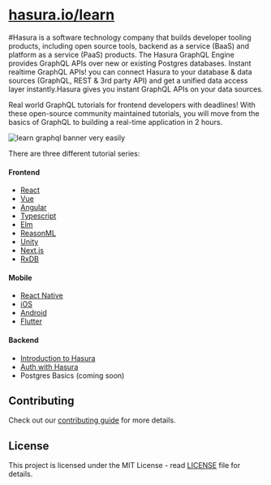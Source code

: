 # [hasura.io/learn](https://hasura.io/learn/)

#Hasura is a software technology company that builds developer tooling products, including open source tools, backend as a service (BaaS) and platform as a service (PaaS) products. The Hasura GraphQL Engine provides GraphQL APIs over new or existing Postgres databases.
Instant realtime GraphQL APIs!
you can connect Hasura to your database & data sources (GraphQL, REST & 3rd party API) and get a unified data access layer instantly.Hasura gives you instant GraphQL APIs on your data sources.

Real world GraphQL tutorials for frontend developers with deadlines!
With these open-source community maintained tutorials, you will move from the basics of GraphQL to building a real-time application in 2 hours.

![learn graphql banner very easily](https://storage.googleapis.com/graphql-engine-cdn.hasura.io/learn-hasura/assets/homepage/learn-banner.png)

There are three different tutorial series:

#### Frontend

- [React](https://hasura.io/learn/graphql/react/introduction/)
- [Vue](https://hasura.io/learn/graphql/vue/introduction/)
- [Angular](https://hasura.io/learn/graphql/angular-apollo/introduction/)
- [Typescript](https://hasura.io/learn/graphql/typescript-react-apollo/introduction/)
- [Elm](https://hasura.io/learn/graphql/elm-graphql/introduction/)
- [ReasonML](https://hasura.io/learn/graphql/reason-react-apollo/introduction/)
- [Unity](https://hasura.io/learn/graphql/unity/introduction/)
- [Next.js](https://hasura.io/learn/graphql/nextjs-fullstack-serverless/introduction/)
- [RxDB](https://hasura.io/learn/graphql/react-rxdb-offline-first/introduction/)

#### Mobile

- [React Native](https://hasura.io/learn/graphql/react-native/introduction/)
- [iOS](https://hasura.io/learn/graphql/ios/introduction/)
- [Android](https://hasura.io/learn/graphql/android/introduction/)
- [Flutter](https://hasura.io/learn/graphql/flutter-graphql/introduction/)

#### Backend

- [Introduction to Hasura](https://hasura.io/learn/graphql/hasura/introduction/)
- [Auth with Hasura](https://hasura.io/learn/graphql/hasura-auth-slack/introduction/)
- Postgres Basics (coming soon)

## Contributing

Check out our [contributing guide](CONTRIBUTING.md) for more details.

## License
This project is licensed under the MIT License - read [LICENSE](LICENSE) file for details.
